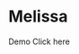 # Melissa
<a style="text-decoration: none;" href="https://mauliksolanki24.github.io/Melissa/">Demo Click here</a>
